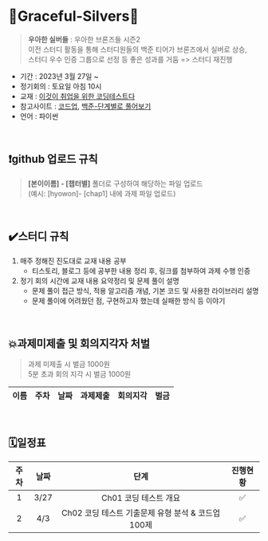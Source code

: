 # 🤍Graceful-Silvers🤍
> **우아한 실버들** : 우아한 브론즈들 시즌2  
이전 스터디 활동을 통해 스터디원들의 백준 티어가 브론즈에서 실버로 상승,  
스터디 우수 인증 그룹으로 선정 등 좋은 성과를 거둠 => 스터디 재진행
- 기간 : 2023년 3월 27일 ~
- 정기회의 : 토요일 아침 10시
- 교재 : [이것이 취업을 위한 코딩테스트다](http://www.yes24.com/Product/Goods/91433923)
- 참고사이트 : [코드업](https://codeup.kr/), [백준-단계별로 풀어보기](https://www.acmicpc.net/step)
- 언어 : 파이썬
<br>

## ❗github 업로드 규칙
> **[본이이름] - [챕터별]** 폴더로 구성하여 해당하는 파일 업로드  
(예시: [hyowon]- [chap1] 내에 과제 파일 업로드)  
<br>
  
## ✔️스터디 규칙
1. 매주 정해진 진도대로 교재 내용 공부
    - 티스토리, 블로그 등에 공부한 내용 정리 후, 링크를 첨부하여 과제 수행 인증
2. 정기 회의 시간에 교재 내용 요약정리 및 문제 풀이 설명
    - 문제 풀이 접근 방식, 적용 알고리즘 개념, 기본 코드 및 사용한 라이브러리 설명
    - 문제 풀이에 어려웠던 점, 구현하고자 했는데 실패한 방식 등 이야기
 <br>
 
  
## 💥과제미제출 및 회의지각자 처벌
> 과제 미제출 시 벌금 1000원  
5분 초과 회의 지각 시 벌금 1000원  

이름 | 주차 | 날짜 | 과제제출 | 회의지각 | 벌금|  
:-:|:-:|:-:|:-:|:-:|:-:    
<br>  

## 🗓️일정표
주차 | 날짜 | 단계 | 진행현황|
:-:|:-:|:-:|:-:
1 | 3/27 | Ch01 코딩 테스트 개요 | ✅  
2 | 4/3 | Ch02 코딩 테스트 기출문제 유형 분석 & 코드업 100제  | ✅ | 

